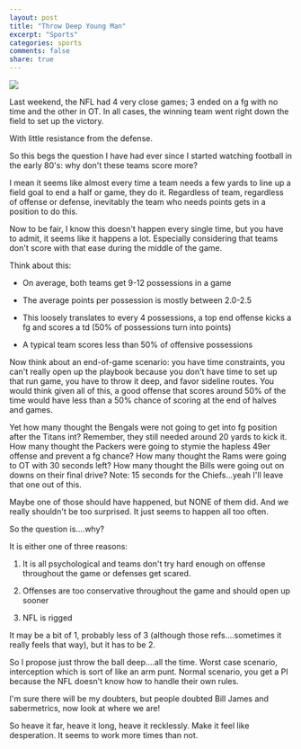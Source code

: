 ```yaml
---
layout: post
title: "Throw Deep Young Man"
excerpt: "Sports"
categories: sports
comments: false
share: true
---
```


![](https://www.sportsnet.ca/wp-content/uploads/2021/10/CP136879471-1040x572.jpg)



Last weekend, the NFL had 4 very close games; 3 ended on a fg with no time and the other in OT. In all cases, the winning team went right down the field to set up the victory.

With little resistance from the defense.


So this begs the question I have had ever since I started watching football in the early 80's: why don't these teams score more?


I mean it seems like almost every time a team needs a few yards to line up a field goal to end a half or game, they do it. Regardless of team, regardless of offense or defense, inevitably the team who needs points gets in a position to do this.


Now to be fair, I know this doesn't happen every single time, but you have to admit, it seems like it happens a lot. Especially considering that teams don't score with that ease during the middle of the game.

Think about this:


- On average, both teams get 9-12 possessions in a game

- The average points per possession is mostly between 2.0-2.5

- This loosely translates to every 4 possessions, a top end offense kicks a fg and scores a td (50% of possessions turn into points)

- A typical team scores less than 50% of offensive possessions




Now think about an end-of-game scenario: you have time constraints, you can't really open up the playbook because you don't have time to set up that run game, you have to throw it deep, and favor sideline routes. You would think given all of this, a good offense that scores around 50% of the time would have less than a 50% chance of scoring at the end of halves and games.


Yet how many thought the Bengals were not going to get into fg position after the Titans int? Remember, they still needed around 20 yards to kick it. How many thought the Packers were going to stymie the hapless 49er offense and prevent a fg chance? How many thought the Rams were going to OT with 30 seconds left? How many thought the Bills were going out on downs on their final drive? Note: 15 seconds for the Chiefs...yeah I'll leave that one out of this. 


Maybe one of those should have happened, but NONE of them did. And we really shouldn't be too surprised. It just seems to happen all too often.

So the question is....why?



It is either one of three reasons:


1. It is all psychological and teams don't try hard enough on offense throughout the game or defenses get scared.

2. Offenses are too conservative throughout the game and should open up sooner

3. NFL is rigged



It may be a bit of 1, probably less of 3 (although those refs....sometimes it really feels that way), but it has to be 2. 


So I propose just throw the ball deep....all the time. Worst case scenario, interception which is sort of like an arm punt. Normal scenario, you get a PI because the NFL doesn't know how to handle their own rules. 

I'm sure there will be my doubters, but people doubted Bill James and sabermetrics, now look at where we are!


So heave it far, heave it long, heave it recklessly. Make it feel like desperation. It seems to work more times than not.

